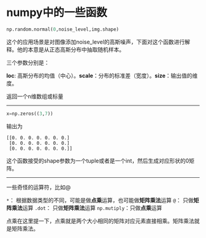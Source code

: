 # numpy中的一些函数

```python
np.random.normal(0,noise_level,img.shape)
```

这个的应用场景是对图像添加noise_level的高斯噪声，下面对这个函数进行解释。他的本意是从正态高斯分布中抽取随机样本。

三个参数分别是：

**loc**: 高斯分布的均值（中心）。**scale**：分布的标准差（宽度）。**size**：输出值的维度。

返回一个n维数组或标量

------

```python
x=np.zeros((3,7))
```

输出为

```
[[0. 0. 0. 0. 0. 0. 0.]
 [0. 0. 0. 0. 0. 0. 0.]
 [0. 0. 0. 0. 0. 0. 0.]]
```

这个函数接受的shape参数为一个tuple或者是一个int，然后生成对应形状的0矩阵。

------

一些奇怪的运算符，比如@

`*`：        根据数据类型的不同，可能是做**点乘**运算，也可能做**矩阵乘法**运算
`@`：        只做**矩阵乘法**运算
`.dot`：     只做**矩阵乘法**运算
`np.mutiply`：只做**点乘**运算

点乘在这里提一下，点乘就是两个大小相同的矩阵对应元素直接相乘。矩阵乘法就是矩阵乘法。

